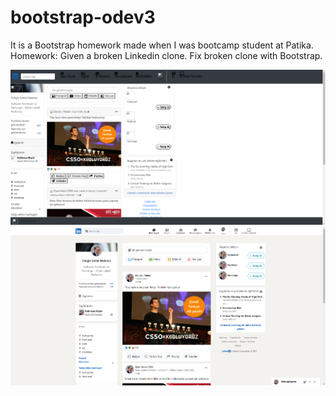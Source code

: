 # bootstrap-odev3

It is a Bootstrap homework made when I was bootcamp student at Patika. Homework: Given a broken Linkedin clone. Fix broken clone with Bootstrap.


<img src="https://raw.githubusercontent.com/yukselkagan/images/main/for-repos/bootstrap-homework3-broken.png" alt="image" />

<br>

<img src="https://raw.githubusercontent.com/yukselkagan/images/main/for-repos/bootstrap-homework3.png" alt="image" />
